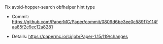 Fix avoid-hopper-search obfhelper hint type 

* Commit: https://github.com/PaperMC/Paper/commit/0809d6be3ee0c589f7e114faa85f2e9ec12a8281

* Details: https://papermc.io/ci/job/Paper-1.15/119/changes
